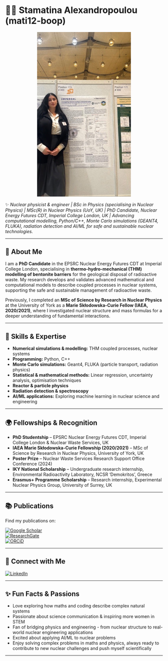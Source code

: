 # 👩‍🔬 Stamatina Alexandropoulou (mati12-boop)

<p align="center">
  <img src="assets/profile.jpg" alt="Stamatina at Clay Conference 2024, Hannover" width="300"/>
</p>

✨ *Nuclear physicist & engineer | BSc in Physics (specialising in Nuclear Physics) | MSc(R) in Nuclear Physics (UoY, UK) | PhD Candidate, Nuclear Energy Futures CDT, Imperial College London, UK | Advancing computational modelling, Python/C++, Monte Carlo simulations (GEANT4, FLUKA), radiation detection and AI/ML for safe and sustainable nuclear technologies.*

---

## 👋 About Me

I am a **PhD Candidate** in the EPSRC Nuclear Energy Futures CDT at Imperial College London, specialising in **thermo-hydro-mechanical (THM) modelling of bentonite barriers** for the geological disposal of radioactive waste. My research develops and validates advanced mathematical and computational models to describe coupled processes in nuclear systems, supporting the safe and sustainable management of radioactive waste.

Previously, I completed an **MSc of Science by Research in Nuclear Physics** at the University of York as a **Marie Skłodowska-Curie Fellow (IAEA, 2020/2021)**, where I investigated nuclear structure and mass formulas for a deeper understanding of fundamental interactions.

---

## 🔑 Skills & Expertise

- **Numerical simulations & modelling:** THM coupled processes, nuclear systems  
- **Programming:** Python, C++  
- **Monte Carlo simulations:** Geant4, FLUKA (particle transport, radiation physics)  
- **Statistical & mathematical methods:** Linear regression, uncertainty analysis, optimisation techniques  
- **Reactor & particle physics**  
- **Radiation detection & spectroscopy**  
- **AI/ML applications:** Exploring machine learning in nuclear science and engineering  

---

## 🌍 Fellowships & Recognition

- **PhD Studentship** – EPSRC Nuclear Energy Futures CDT, Imperial College London & Nuclear Waste Services, UK  
- **IAEA Marie Skłodowska-Curie Fellowship (2020/2021)** – MSc of Science by Research in Nuclear Physics, University of York, UK  
- **Poster Prize** – Nuclear Waste Services Research Support Office Conference (2024)  
- **IKY National Scholarship** – Undergraduate research internship, Environmental Radioactivity Laboratory, NCSR ‘Demokritos’, Greece  
- **Erasmus+ Programme Scholarship** – Research internship, Experimental Nuclear Physics Group, University of Surrey, UK  

---

## 📚 Publications

Find my publications on:  

[![Google Scholar](https://img.shields.io/badge/Google%20Scholar-Profile-blue?logo=Google-Scholar)](https://scholar.google.com/citations?user=8k84kbcAAAAJ&hl=en)  
[![ResearchGate](https://img.shields.io/badge/ResearchGate-Profile-brightgreen?logo=ResearchGate)](https://www.researchgate.net/profile/Stamatina-Alexandropoulou?ev=hdr_xprf)  
[![ORCiD](https://img.shields.io/badge/ORCiD-0000--0002--8303--5713-A6CE39?logo=ORCID)](https://orcid.org/0000-0002-8303-5713)  

---

## 🔗 Connect with Me

[![LinkedIn](https://img.shields.io/badge/LinkedIn-Profile-blue?logo=LinkedIn)](https://www.linkedin.com/in/stamatina-alexandropoulou-4b402b301/)  

---

## ✨ Fun Facts & Passions

- Love exploring how maths and coding describe complex natural systems  
- Passionate about science communication & inspiring more women in STEM  
- Fan of bridging physics and engineering - from nuclear structure to real-world nuclear engineering applications  
- Excited about applying AI/ML to nuclear problems  
- Enjoy solving complex problems in maths and physics, always ready to contribute to new nuclear challenges and push myself scientifically  

---

>


